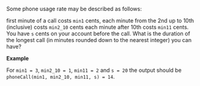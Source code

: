 Some phone usage rate may be described as follows:

first minute of a call costs `min1` cents, each minute from the 2nd up to 10th (inclusive) costs `min2_10` cents each minute after 10th costs `min11` cents. You have `s` cents on your account before the call. What is the duration of the longest call (in minutes rounded down to the nearest integer) you can have?

__Example__

For `min1 = 3`, `min2_10 = 1`, `min11 = 2` and `s = 20` the output should be<br>
`phoneCall(min1, min2_10, min11, s) = 14`.
